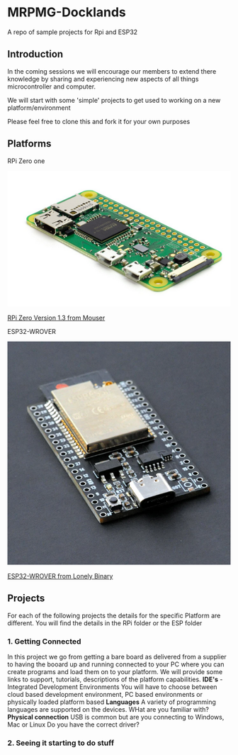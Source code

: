 # MRPMG-Docklands

A repo of sample projects for Rpi and ESP32

## Introduction

In the coming sessions we will encourage our members to extend there knowledge by sharing and experiencing new aspects of all things microcontroller and computer.

We will start with some 'simple' projects to get used to working on a new platform/environment

Please feel free to clone this and fork it for your own purposes

## Platforms

RPi Zero one

![RPi Zero](Documentation/RPi-ZERO-1.png)

[RPi Zero Version 1.3 from Mouser](https://au.mouser.com/ProductDetail/Raspberry-Pi/SC0019?qs=rQFj71Wb1eUTUmywZo0nqA%3D%3D&mgh=1&vip=1&srsltid=AfmBOopNBpkS3Wu4sUSBqWcSk4nPya8Yd-0MRyvC9qcC8A8VxcX6byH2DrY)

ESP32-WROVER

![ESP32](Documentation/ESP32-Wrover.png)

[ESP32-WROVER from Lonely Binary](https://lonelybinary.com/collections/esp32/products/lonely-binary-esp32-wrover-the-king-of-esp32)

## Projects

For each of the following projects the details for the specific Platform are different.  You will find the details in the RPi folder or the ESP folder

### 1. Getting Connected

In this project we go from getting a bare board as delivered from a supplier to having the booard up and running connected to your PC where you can create programs and load them on to your platform.
We will provide some links to support, tutorials, descriptions of the platform capabilities.
**IDE's** - Integrated Development Environments
You will have to choose between cloud based development environment, PC based environments or physically loaded platform based
**Languages**
A variety of programming languages are supported on the devices.  WHat are you familiar with?
**Physical connection**
USB is common but are you connecting to Windows, Mac or Linux
Do you have the correct driver?

### 2. Seeing it starting to do stuff
